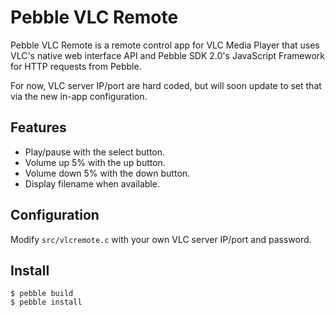 # Pebble VLC Remote

Pebble VLC Remote is a remote control app for VLC Media Player that uses VLC's native web interface API and Pebble SDK 2.0's JavaScript Framework for HTTP requests from Pebble.

For now, VLC server IP/port are hard coded, but will soon update to set that via the new in-app configuration.

## Features

* Play/pause with the select button.
* Volume up 5% with the up button.
* Volume down 5% with the down button.
* Display filename when available.

## Configuration

Modify `src/vlcremote.c` with your own VLC server IP/port and password.

## Install

	$ pebble build
	$ pebble install
